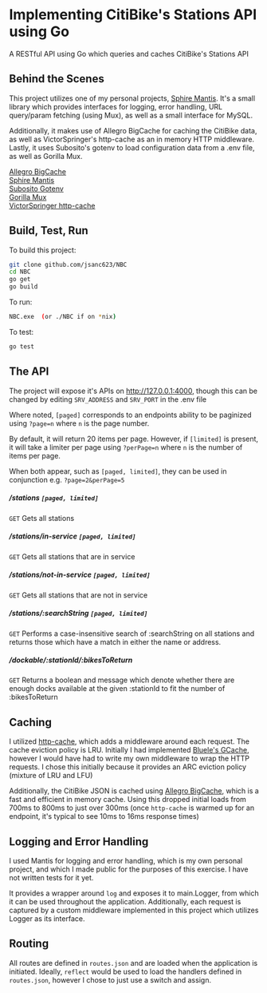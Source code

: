 # Implementing CitiBike's Stations API using Go

A RESTful API using Go which queries and caches CitiBike's Stations API


## Behind the Scenes

This project utilizes one of my personal projects, 
[Sphire Mantis](https://github.com/sphireco/mantis). It's a small library
which provides interfaces for logging, error handling, URL query/param fetching
(using Mux), as well as a small interface for MySQL. 

Additionally, it makes use of Allegro BigCache for caching the CitiBike data, 
as well as VictorSpringer's http-cache as an in memory HTTP middleware. Lastly, it uses
Subosito's gotenv to load configuration data from a .env file, as well 
as Gorilla Mux. 

[Allegro BigCache](https://github.com/allegro/bigcache)<br/>
[Sphire Mantis](https://github.com/sphireco/mantis)<br/>
[Subosito Gotenv](https://github.com/subosito/gotenv)<br/>
[Gorilla Mux](https://github.com/gorilla/mux)<br/>
[VictorSpringer http-cache](https://github.com/victorspringer/http-cache)

## Build, Test, Run

To build this project:
```bash
git clone github.com/jsanc623/NBC
cd NBC
go get
go build
```

To run:
```bash
NBC.exe  (or ./NBC if on *nix)
```

To test:
```bash
go test
```

## The API

The project will expose it's APIs on http://127.0.0.1:4000, though this can be changed
by editing `SRV_ADDRESS` and `SRV_PORT` in the .env file

Where noted, `[paged]` corresponds to an endpoints ability to be paginized
using `?page=n` where `n` is the page number. 

By default, it will return 20 items per page. However, if `[limited]` is present,
it will take a limiter per page using `?perPage=n` where `n` is the number of items per page.
 
When both appear, such as `[paged, limited]`, they can be used in conjunction e.g. `?page=2&perPage=5`

##### /stations `[paged, limited]`
`GET` Gets all stations

##### /stations/in-service `[paged, limited]`
`GET` Gets all stations that are in service

##### /stations/not-in-service `[paged, limited]`
`GET` Gets all stations that are not in service

##### /stations/:searchString `[paged, limited]`
`GET` Performs a case-insensitive search of :searchString on all
stations and returns those which have a match in either the name or 
address.

##### /dockable/:stationId/:bikesToReturn
`GET` Returns a boolean and message which denote whether there are
enough docks available at the given :stationId to fit the number of :bikesToReturn


## Caching

I utilized [http-cache](https://github.com/victorspringer/http-cache), which 
adds a middleware around each request. The cache eviction policy is 
LRU. Initially I had implemented [Bluele's GCache](https://github.com/bluele/gcache), 
however I would have had to write my own middleware to wrap the HTTP requests. I chose 
this initially because it provides an ARC eviction policy (mixture of LRU and LFU)

Additionally, the CitiBike JSON is cached using [Allegro BigCache](github.com/allegro/bigcache), which
is a fast and efficient in memory cache. Using this dropped initial loads from 700ms to 800ms to
just over 300ms (once `http-cache` is warmed up for an endpoint, it's typical to see 10ms to 16ms response times)

## Logging and Error Handling

I used Mantis for logging and error handling, which is my own personal project, and which I made public 
for the purposes of this exercise. I have not written tests for it yet. 

It provides a wrapper around `log` and exposes it to main.Logger, from which
it can be used throughout the application. Additionally, each request is 
captured by a custom middleware implemented in this project which
utilizes Logger as its interface. 

## Routing

All routes are defined in `routes.json` and are loaded when the application is 
initiated. Ideally, `reflect` would be used to load the handlers defined
in `routes.json`, however I chose to just use a switch and assign. 
